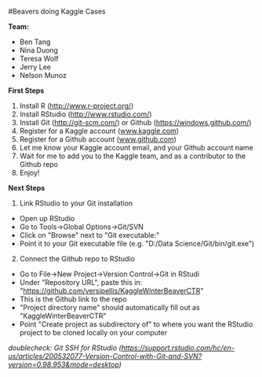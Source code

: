#Beavers doing Kaggle Cases

**Team:**
- Ben Tang
- Nina Duong
- Teresa Wolf
- Jerry Lee
- Nelson Munoz

**First Steps**  
1. Install R (http://www.r-project.org/)  
2. Install RStudio (http://www.rstudio.com/)  
3. Install Git (http://git-scm.com/) or Github (https://windows.github.com/)  
4. Register for a Kaggle account (www.kaggle.com)  
5. Register for a Github account (www.github.com)  
6. Let me know your Kaggle account email, and your Github account name  
7. Wait for me to add you to the Kaggle team, and as a contributor to the Github repo  
8. Enjoy!  

**Next Steps**  
1. Link RStudio to your Git installation
  * Open up RStudio
  * Go to Tools->Global Options->Git/SVN
  * Click on "Browse" next to "Git executable:"
  * Point it to your Git executable file (e.g. "D:/Data Science/Git/bin/git.exe")
2. Connect the Github repo to RStudio
  * Go to File->New Project->Version Control->Git in RStudi
  * Under "Repository URL", paste this in: "https://github.com/versipellis/KaggleWinterBeaverCTR"
  * This is the Github link to the repo
  * "Project directory name" should automatically fill out as "KaggleWinterBeaverCTR"
  * Point "Create project as subdirectory of" to where you want the RStudio project to be cloned locally on your computer
  
  
*doublecheck: Git SSH for RStudio (https://support.rstudio.com/hc/en-us/articles/200532077-Version-Control-with-Git-and-SVN?version=0.98.953&mode=desktop)*  